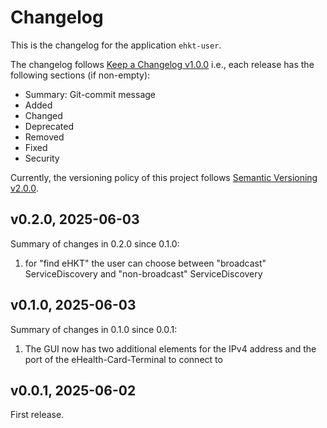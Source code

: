 # Changelog
This is the changelog for the application `ehkt-user`.

The changelog follows [Keep a Changelog v1.0.0][] i.e., each release has the
following sections (if non-empty):
- Summary: Git-commit message
- Added
- Changed
- Deprecated
- Removed
- Fixed
- Security

Currently, the versioning policy of this project follows [Semantic Versioning v2.0.0][].

## v0.2.0, 2025-06-03
Summary of changes in 0.2.0 since 0.1.0:
1. for "find eHKT" the user can choose between "broadcast" ServiceDiscovery
   and "non-broadcast" ServiceDiscovery

## v0.1.0, 2025-06-03
Summary of changes in 0.1.0 since 0.0.1:
1. The GUI now has two additional elements for the IPv4 address and the port
   of the eHealth-Card-Terminal to connect to

## v0.0.1, 2025-06-02
First release.


[Keep a Changelog v1.0.0]:http://keepachangelog.com/en/1.0.0/
[Semantic Versioning v2.0.0]:http://semver.org/spec/v2.0.0.html
